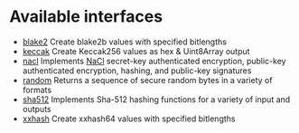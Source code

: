 # Available interfaces

 

- [blake2](blake2.md) Create blake2b values with specified bitlengths
- [keccak](keccak.md) Create Keccak256 values as hex & Uint8Array output
- [nacl](nacl.md) Implements [NaCl](http://nacl.cr.yp.to/) secret-key authenticated encryption, public-key authenticated encryption, hashing, and public-key signatures
- [random](random.md) Returns a sequence of secure random bytes in a variety of formats
- [sha512](sha512.md) Implements Sha-512 hashing functions for a variety of input and outputs
- [xxhash](xxhash.md) Create xxhash64 values with specified bitlengths

